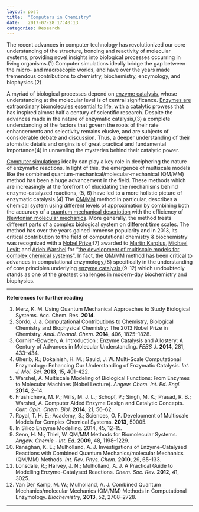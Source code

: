 ```yaml
---
layout: post
title:  "Computers in Chemistry"
date:   2017-07-28 17:40:13
categories: Research
---
```





The recent advances in computer technology has revolutionized our core understanding of the structure, bonding and reactivity of molecular systems, providing novel insights into biological processes occurring in living organisms.(1) Computer simulations ideally bridge the gap between the micro- and macroscopic worlds, and have over the years made tremendous contributions to chemistry, biochemistry, enzymology, and biophysics.(2) 

A myriad of biological processes depend on [enzyme catalysis](https://en.wikipedia.org/wiki/Enzyme_catalysis), whose understanding at the molecular level is of central significance. [Enzymes are extraordinary biomolecules essential to life](https://en.wikipedia.org/wiki/Enzyme), with a catalytic prowess that has inspired almost half a century of scientific research. Despite the advances made in the nature of enzymatic catalysis,(3) a complete understanding of the factors that govern the roots of their rate enhancements and selectivity remains elusive, and are subjects of considerable debate and discussion. Thus, a deeper understanding of their atomistic details and origins is of great practical and fundamental importance(4) in unraveling the mysteries behind their catalytic power. 

[Computer simulations](https://en.wikipedia.org/wiki/Computer_simulation) ideally can play a key role in deciphering the nature of enzymatic reactions. In light of this, the emergence of multiscale models like the combined quantum-mechanical/molecular-mechanical (QM/MM) method has been a huge advancement in the field. These methods which are increasingly at the forefront of elucidating the mechanisms behind enzyme-catalyzed reactions, (5, 6) have led to a more holistic picture of enzymatic catalysis.(4) The [QM/MM](https://en.wikipedia.org/wiki/QM/MM) method in particular, describes a chemical system using different levels of approximation by combining both the accuracy of a [quantum mechanical description](https://en.wikipedia.org/wiki/Quantum_mechanics) with the efficiency of [Newtonian molecular mechanics](https://en.wikipedia.org/wiki/Molecular_mechanics). More generally, the method treats different parts of a complex biological system on different time scales. The method has over the years gained immense popularity and in 2013, its critical contribution to the field of computational chemistry & biochemistry was recognized with a [Nobel Prize](http://www.nobelprize.org/);(7) awarded to [Martin Karplus](https://en.wikipedia.org/wiki/Martin_Karplus), [Michael Levitt](https://en.wikipedia.org/wiki/Michael_Levitt) and [Arieh Warshel](https://en.wikipedia.org/wiki/Arieh_Warshel) for “[the development of multiscale models for complex chemical systems](http://www.nobelprize.org/nobel_prizes/chemistry/laureates/2013/)”. In fact, the QM/MM method has been critical to advances in computational enzymology,(8) specifically in the understanding of core principles underlying [enzyme catalysis](https://en.wikipedia.org/wiki/Enzyme_catalysis),(9-12) which undoubtedly stands as one of the greatest challenges in modern-day biochemistry and biophysics. 

----------


**References for further reading** 

 1. Merz, K. M. Using Quantum Mechanical Approaches to Study
    Biological Systems. Acc. Chem. Res. **2014**.
 2. Sordo, J. a. Computational Contributions to Chemistry,
    Biological Chemistry and Biophysical Chemistry: The 2013 Nobel Prize in Chemistry. *Anal. Bioanal. Chem*. **2014**, 406, 1825–1828.
 3. Cornish-Bowden, A. Introduction : Enzyme Catalysis and
    Allostery: A Century of Advances in Molecular Understanding. *FEBS J*. **2014**, 281, 433–434.
 4. Gherib, R.; Dokainish, H. M.; Gauld, J. W. Multi-Scale
    Computational Enzymology: Enhancing Our Understanding of Enzymatic Catalysis. *Int. J. Mol. Sci.* **2013**, 15, 401–422.
 5. Warshel, A. Multiscale Modeling of Biological Functions: From
    Enzymes to Molecular Machines (Nobel Lecture). *Angew. Chem. Int. Ed. Engl.* **2014**, 2–14.
 6. Frushicheva, M. P.; Mills, M. J. L.; Schopf, P.; Singh, M. K.;
    Prasad, R. B.; Warshel, A. Computer Aided Enzyme Design and
    Catalytic Concepts. *Curr. Opin. Chem. Biol.* **2014**, 21, 56–62.
 7. Royal, T. H. E.; Academy, S.; Sciences, O. F. Development of
    Multiscale Models for Complex Chemical Systems. **2013**, 50005.
 8. In Silico Enzyme Modelling. 2014, 45, 12–15.
 9. Senn, H. M.; Thiel, W. QM/MM Methods for Biomolecular Systems.
    *Angew. Chemie - Int. Ed*. **2009**, 48, 1198–1229.
 10. Ranaghan, K. E.; Mulholland, A. J. Investigations of
     Enzyme-Catalysed Reactions with Combined Quantum
     Mechanics/molecular Mechanics (QM/MM) Methods. *Int. Rev. Phys.
     Chem.* **2010**, 29, 65–133.
 11. Lonsdale, R.; Harvey, J. N.; Mulholland, A. J. A Practical
     Guide to Modelling Enzyme-Catalysed Reactions. *Chem. Soc. Rev.*
     **2012**, 41, 3025.
 12. Van Der Kamp, M. W.; Mulholland, A. J. Combined Quantum
     Mechanics/molecular Mechanics (QM/MM) Methods in Computational Enzymology. *Biochemistry*, **2013**, 52, 2708–2728.

----------





 
